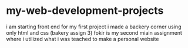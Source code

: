 # my-web-development-projects
i am starting front end for my first project i made a backery corner using only html and css (bakery assign 3)
fokir is my second miain assignment where i utilized what i was teached to make a personal website 
